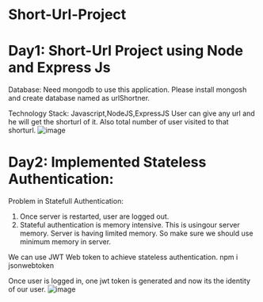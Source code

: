 # Short-Url-Project

# Day1: Short-Url Project using Node and Express Js


Database:
Need mongodb to use this application. Please install mongosh and create database named as urlShortner. 

Technology Stack: Javascript,NodeJS,ExpressJS
User can give any url and he will get the shorturl of it. Also total number of user visited to that shorturl.
![image](https://github.com/Selenium100/Short-Url-Project/assets/48276449/0d2ec802-d94a-4d21-b746-7f0513ad5578)

# Day2: Implemented Stateless Authentication:

Problem in Statefull Authentication:
1. Once server is restarted, user are logged out.
2. Stateful authentication is memory intensive. This is usingour server memory. Server is having limited memory. So make sure we should use minimum memory in server.

We can use JWT Web token to achieve stateless authentication.
npm i jsonwebtoken

Once user is logged in, one jwt token is generated and now its the identity of our user.
![image](https://github.com/Selenium100/Short-Url-Project/assets/48276449/6d713eee-3590-401b-8158-1d56404c8b1e)

